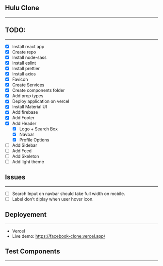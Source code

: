 ## Hulu Clone
----

## TODO:
----

* [x] Install react app
* [x] Create repo
* [x] Install node-sass
* [x] Install eslint
* [x] Install prettier
* [x] Install axios
* [x] Favicon
* [x] Create Services
* [x] Create components folder
* [x] Add prop types
* [x] Deploy application on vercel
* [x] Install Material UI
* [x] Add firebase
* [x] Add Footer
* [x] Add Header
  * [x] Logo + Search Box
  * [x] Navbar
  * [x] Profile Options
* [ ] Add Sidebar
* [ ] Add Feed
* [ ] Add Skeleton
* [ ] Add light theme

## Issues
----
* [ ] Search Input on navbar should take full width on mobile.
* [ ] Label don't diplay when user hover icon.

## Deployement
----

* Vercel
* Live demo: https://facebook-clone.vercel.app/

## Test Components
----



